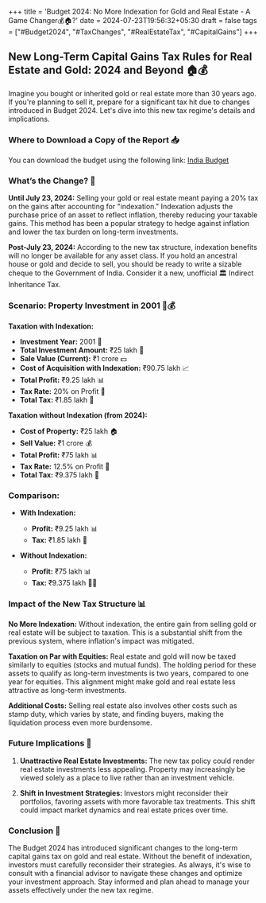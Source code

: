 +++
title = 'Budget 2024: No More Indexation for Gold and Real Estate - A Game Changer💰🏠?'
date = 2024-07-23T19:56:32+05:30
draft = false
tags = ["#Budget2024", "#TaxChanges", "#RealEstateTax", "#CapitalGains"]
+++

## New Long-Term Capital Gains Tax Rules for Real Estate and Gold: 2024 and Beyond 🏠💰

Imagine you bought or inherited gold or real estate more than 30 years ago. If you're planning to sell it, prepare for a significant tax hit due to changes introduced in Budget 2024. Let's dive into this new tax regime's details and implications.

### Where to Download a Copy of the Report 📥

You can download the budget using the following link: [India Budget](https://www.indiabudget.gov.in/index.php)

### What’s the Change? 📝

**Until July 23, 2024:** Selling your gold or real estate meant paying a 20% tax on the gains after accounting for "indexation." Indexation adjusts the purchase price of an asset to reflect inflation, thereby reducing your taxable gains. This method has been a popular strategy to hedge against inflation and lower the tax burden on long-term investments.

**Post-July 23, 2024:** According to the new tax structure, indexation benefits will no longer be available for any asset class. If you hold an ancestral house or gold and decide to sell, you should be ready to write a sizable cheque to the Government of India. Consider it a new, unofficial 🏛️ Indirect Inheritance Tax.


### Scenario: Property Investment in 2001 🏡💰

**Taxation with Indexation:**

- **Investment Year:** 2001 📅
- **Total Investment Amount:** ₹25 lakh 💸
- **Sale Value (Current):** ₹1 crore 💵
- **Cost of Acquisition with Indexation:** ₹90.75 lakh 📈
- **Total Profit:** ₹9.25 lakh 📊
- **Tax Rate:** 20% on Profit 💸
- **Total Tax:** ₹1.85 lakh 💸


**Taxation without Indexation (from 2024):**

- **Cost of Property:** ₹25 lakh 🏠
- **Sell Value:** ₹1 crore 💰
- **Total Profit:** ₹75 lakh 📊
- **Tax Rate:** 12.5% on Profit 💸
- **Total Tax:** ₹9.375 lakh 💸

### Comparison:

- **With Indexation:**
  - **Profit:** ₹9.25 lakh 📊
  - **Tax:** ₹1.85 lakh 💸

- **Without Indexation:**
  - **Profit:** ₹75 lakh 📊
  - **Tax:** ₹9.375 lakh 💸😞

### Impact of the New Tax Structure 📊

**No More Indexation:** Without indexation, the entire gain from selling gold or real estate will be subject to taxation. This is a substantial shift from the previous system, where inflation's impact was mitigated.

**Taxation on Par with Equities:** Real estate and gold will now be taxed similarly to equities (stocks and mutual funds). The holding period for these assets to qualify as long-term investments is two years, compared to one year for equities. This alignment might make gold and real estate less attractive as long-term investments.

**Additional Costs:** Selling real estate also involves other costs such as stamp duty, which varies by state, and finding buyers, making the liquidation process even more burdensome.

### Future Implications 🔮

1. **Unattractive Real Estate Investments:** The new tax policy could render real estate investments less appealing. Property may increasingly be viewed solely as a place to live rather than an investment vehicle.

2. **Shift in Investment Strategies:** Investors might reconsider their portfolios, favoring assets with more favorable tax treatments. This shift could impact market dynamics and real estate prices over time.

### Conclusion 🏁

The Budget 2024 has introduced significant changes to the long-term capital gains tax on gold and real estate. Without the benefit of indexation, investors must carefully reconsider their strategies. As always, it's wise to consult with a financial advisor to navigate these changes and optimize your investment approach. Stay informed and plan ahead to manage your assets effectively under the new tax regime.
